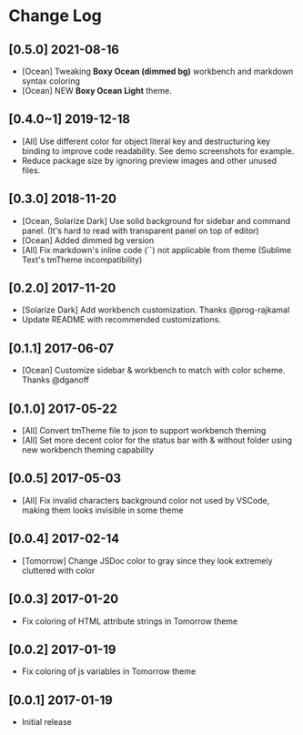 # Change Log

## [0.5.0] 2021-08-16

- [Ocean] Tweaking **Boxy Ocean (dimmed bg)** workbench and markdown syntax coloring
- [Ocean] NEW **Boxy Ocean Light** theme.

## [0.4.0~1] 2019-12-18

- [All] Use different color for object literal key and destructuring key binding to improve code readability. See demo screenshots for example.
- Reduce package size by ignoring preview images and other unused files.

## [0.3.0] 2018-11-20

- [Ocean, Solarize Dark] Use solid background for sidebar and command panel. (It's hard to read with transparent panel on top of editor)
- [Ocean] Added dimmed bg version
- [All] Fix markdown's inline code (\`\`) not applicable from theme (Sublime Text's tmTheme incompatibility)

## [0.2.0] 2017-11-20

- [Solarize Dark] Add workbench customization. Thanks @prog-rajkamal
- Update README with recommended customizations.

## [0.1.1] 2017-06-07

- [Ocean] Customize sidebar & workbench to match with color scheme. Thanks @dganoff

## [0.1.0] 2017-05-22

- [All] Convert tmTheme file to json to support workbench theming
- [All] Set more decent color for the status bar with & without folder using new workbench theming capability

## [0.0.5] 2017-05-03

- [All] Fix invalid characters background color not used by VSCode, making them looks invisible in some theme

## [0.0.4] 2017-02-14

- [Tomorrow] Change JSDoc color to gray since they look extremely cluttered with color

## [0.0.3] 2017-01-20

- Fix coloring of HTML attribute strings in Tomorrow theme

## [0.0.2] 2017-01-19

- Fix coloring of js variables in Tomorrow theme

## [0.0.1] 2017-01-19

- Initial release
